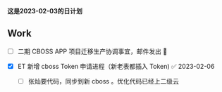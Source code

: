 **这是2023-02-03的日计划**

## Work
- [ ] 二期 CBOSS APP 项目迁移生产协调事宜，邮件发出 🔼

- [x] ET 新增 cboss Token 申请进程（新老表都插入 Token) ✅ 2023-02-06
   - [ ] 张灿要代码，同步到新 cboss 。优化代码已经上二级云
